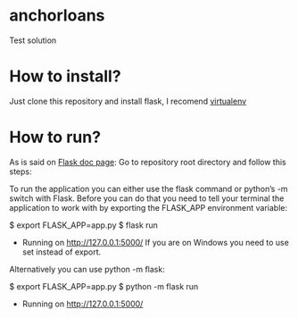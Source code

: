 # anchorloans
Test solution

How to install?
===============
Just clone this repository and install flask, I recomend [virtualenv]('http://docs.python-guide.org/en/latest/dev/virtualenvs/')

How to run?
===========
As is said on [Flask doc page](http://flask.pocoo.org/docs/0.12/quickstart/):
Go to repository root directory and follow this steps:

To run the application you can either use the flask command or python’s -m switch with Flask. Before you can do that you need to tell your terminal the application to work with by exporting the FLASK_APP environment variable:

$ export FLASK_APP=app.py
$ flask run
 * Running on http://127.0.0.1:5000/
If you are on Windows you need to use set instead of export.

Alternatively you can use python -m flask:

$ export FLASK_APP=app.py
$ python -m flask run
 * Running on http://127.0.0.1:5000/



